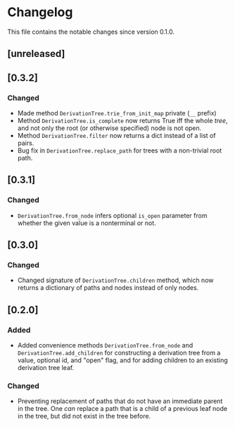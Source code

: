 # Changelog

This file contains the notable changes since version 0.1.0.

## [unreleased]

## [0.3.2]

### Changed

- Made method `DerivationTree.trie_from_init_map` private (`__` prefix)
- Method `DerivationTree.is_complete` now returns True iff the whole *tree*, and not
  only the root (or otherwise specified) node is not open.
- Method `DerivationTree.filter` now returns a dict instead of a list of pairs.
- Bug fix in `DerivationTree.replace_path` for trees with a non-trivial root path.

## [0.3.1]

### Changed

- `DerivationTree.from_node` infers optional `is_open` parameter from whether the given
  value is a nonterminal or not.
 
## [0.3.0]

### Changed

- Changed signature of `DerivationTree.children` method, which now returns a dictionary
  of paths and nodes instead of only nodes.

## [0.2.0]

### Added

- Added convenience methods `DerivationTree.from_node` and `DerivationTree.add_children`
  for constructing a derivation tree from a value, optional id, and "open" flag, and
  for adding children to an existing derivation tree leaf.

### Changed

- Preventing replacement of paths that do not have an immediate parent in the tree.
  One *can* replace a path that is a child of a previous leaf node in the tree, but
  did not exist in the tree before.
